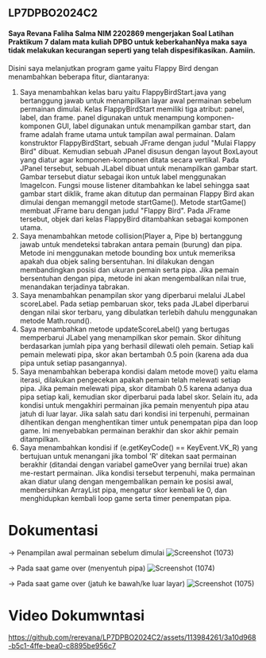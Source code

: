 ## LP7DPBO2024C2

#### Saya Revana Faliha Salma NIM 2202869 mengerjakan Soal Latihan Praktikum 7 dalam mata kuliah DPBO untuk keberkahanNya maka saya tidak melakukan kecurangan seperti yang telah dispesifikasikan. Aamiin.

Disini saya melanjutkan program game yaitu Flappy Bird dengan menambahkan beberapa fitur, diantaranya:
1. Saya menambahkan kelas baru yaitu FlappyBirdStart.java yang bertanggung jawab untuk menampilkan layar awal permainan sebelum permainan dimulai. Kelas FlappyBirdStart memiliki tiga atribut: panel, label, dan frame. panel digunakan untuk menampung komponen-komponen GUI, label digunakan untuk menampilkan gambar start, dan frame adalah frame utama untuk tampilan awal permainan. Dalam konstruktor FlappyBirdStart, sebuah JFrame dengan judul "Mulai Flappy Bird" dibuat. Kemudian sebuah JPanel disusun dengan layout BoxLayout yang diatur agar komponen-komponen ditata secara vertikal. Pada JPanel tersebut, sebuah JLabel dibuat untuk menampilkan gambar start. Gambar tersebut diatur sebagai ikon untuk label menggunakan ImageIcon. Fungsi mouse listener ditambahkan ke label sehingga saat gambar start diklik, frame akan ditutup dan permainan Flappy Bird akan dimulai dengan memanggil metode startGame(). Metode startGame() membuat JFrame baru dengan judul "Flappy Bird". Pada JFrame tersebut, objek dari kelas FlappyBird ditambahkan sebagai komponen utama.
2. Saya menambahkan metode collision(Player a, Pipe b) bertanggung jawab untuk mendeteksi tabrakan antara pemain (burung) dan pipa. Metode ini menggunakan metode bounding box untuk memeriksa apakah dua objek saling bersentuhan. Ini dilakukan dengan membandingkan posisi dan ukuran pemain serta pipa. Jika pemain bersentuhan dengan pipa, metode ini akan mengembalikan nilai true, menandakan terjadinya tabrakan.
4. Saya menambahkan penampilan skor yang diperbarui melalui JLabel scoreLabel. Pada setiap pembaruan skor, teks pada JLabel diperbarui dengan nilai skor terbaru, yang dibulatkan terlebih dahulu menggunakan metode Math.round().
5. Saya menambahkan metode updateScoreLabel() yang bertugas memperbarui JLabel yang menampilkan skor pemain. Skor dihitung berdasarkan jumlah pipa yang berhasil dilewati oleh pemain. Setiap kali pemain melewati pipa, skor akan bertambah 0.5 poin (karena ada dua pipa untuk setiap pasangannya).
6. Saya menambahkan beberapa kondisi dalam metode move() yaitu elama iterasi, dilakukan pengecekan apakah pemain telah melewati setiap pipa. Jika pemain melewati pipa, skor ditambah 0.5 karena adanya dua pipa setiap kali, kemudian skor diperbarui pada label skor. Selain itu, ada kondisi untuk mengakhiri permainan jika pemain menyentuh pipa atau jatuh di luar layar. Jika salah satu dari kondisi ini terpenuhi, permainan dihentikan dengan menghentikan timer untuk penempatan pipa dan loop game. Ini menyebabkan permainan berakhir dan skor akhir pemain ditampilkan.
8. Saya menambahkan kondisi if (e.getKeyCode() == KeyEvent.VK_R) yang bertujuan untuk menangani jika tombol 'R' ditekan saat permainan berakhir (ditandai dengan variabel gameOver yang bernilai true) akan me-restart permainan. Jika kondisi tersebut terpenuhi, maka permainan akan diatur ulang dengan mengembalikan pemain ke posisi awal, membersihkan ArrayList pipa, mengatur skor kembali ke 0, dan menghidupkan kembali loop game serta timer penempatan pipa.

# Dokumentasi
-> Penampilan awal permainan sebelum dimulai
![Screenshot (1073)](https://github.com/rerevana/LP7DPBO2024C2/assets/113984261/d7a7c4b4-75c6-4ec3-886c-6f3cefe2733f)

-> Pada saat game over (menyentuh pipa)
![Screenshot (1074)](https://github.com/rerevana/LP7DPBO2024C2/assets/113984261/5b046bab-dab7-48fc-8129-0e1e7281fa5f)

-> Pada saat game over (jatuh ke bawah/ke luar layar)
![Screenshot (1075)](https://github.com/rerevana/LP7DPBO2024C2/assets/113984261/62e73d19-f45a-4e4e-9981-bd41253d9929)

# Video Dokumwntasi
https://github.com/rerevana/LP7DPBO2024C2/assets/113984261/3a10d968-b5c1-4ffe-bea0-c8895be956c7

